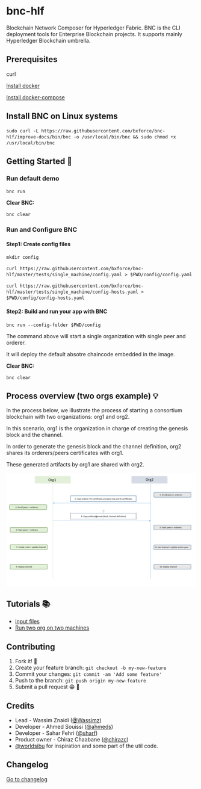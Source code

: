 
# bnc-hlf

Blockchain Network Composer for Hyperledger Fabric.
BNC is the CLI deployment tools for Enterprise Blockchain projects.
It supports mainly Hyperledger Blockchain umbrella.

## Prerequisites

curl 

[Install docker](https://www.digitalocean.com/community/tutorials/how-to-install-and-use-docker-on-ubuntu-20-04-fr)

[Install docker-compose](https://www.digitalocean.com/community/tutorials/how-to-install-and-use-docker-compose-on-ubuntu-20-04-fr)

## Install BNC on Linux systems

````aidl
sudo curl -L https://raw.githubusercontent.com/bxforce/bnc-hlf/improve-docs/bin/bnc -o /usr/local/bin/bnc && sudo chmod +x /usr/local/bin/bnc
````

## Getting Started :rocket:


### Run default demo

````aidl
bnc run
````

**Clear BNC:**

````aidl
bnc clear
````

### Run and Configure BNC

#### Step1: Create config files

````aidl
mkdir config
````

````aidl
curl https://raw.githubusercontent.com/bxforce/bnc-hlf/master/tests/single_machine/config.yaml > $PWD/config/config.yaml
````

````aidl
curl https://raw.githubusercontent.com/bxforce/bnc-hlf/master/tests/single_machine/config-hosts.yaml > $PWD/config/config-hosts.yaml
````

#### Step2: Build and run your app with BNC

````aidl
bnc run --config-folder $PWD/config
````

The command above will start a single organization with single peer and orderer.

It will deploy the default absotre chaincode embedded in the image.

**Clear BNC:**

````aidl
bnc clear
````


## Process overview (two orgs example) :bulb:

In the process below, we illustrate the process of starting a consortium blockchain with two organizations: org1 and org2.

In this scenario, org1 is the organization in charge of creating the genesis block and the channel. 

In order to generate the genesis block and the channel definition, org2 shares its orderers/peers certificates with org1.

These generated artifacts by org1 are shared with org2.


![BNC](/docs/bnc.PNG)


## Tutorials :books:
* [input files](docs/input.md)
* [Run two org on two machines](docs/two-org.md)


## Contributing

1. Fork it! 🍴
2. Create your feature branch: `git checkout -b my-new-feature`
3. Commit your changes: `git commit -am 'Add some feature'`
4. Push to the branch: `git push origin my-new-feature`
5. Submit a pull request 😁 🎉


## Credits

- Lead - Wassim Znaidi ([@Wassimz](https://github.com/wassimz))
- Developer - Ahmed Souissi ([@ahmeds](#))
- Developer - Sahar Fehri ([@sharf](#))
- Product owner - Chiraz Chaabane ([@chirazc](#))
- [@worldsibu](https://github.com/worldsibu) for inspiration and some part of the util code.


## Changelog

[Go to changelog](./changelog.md)
